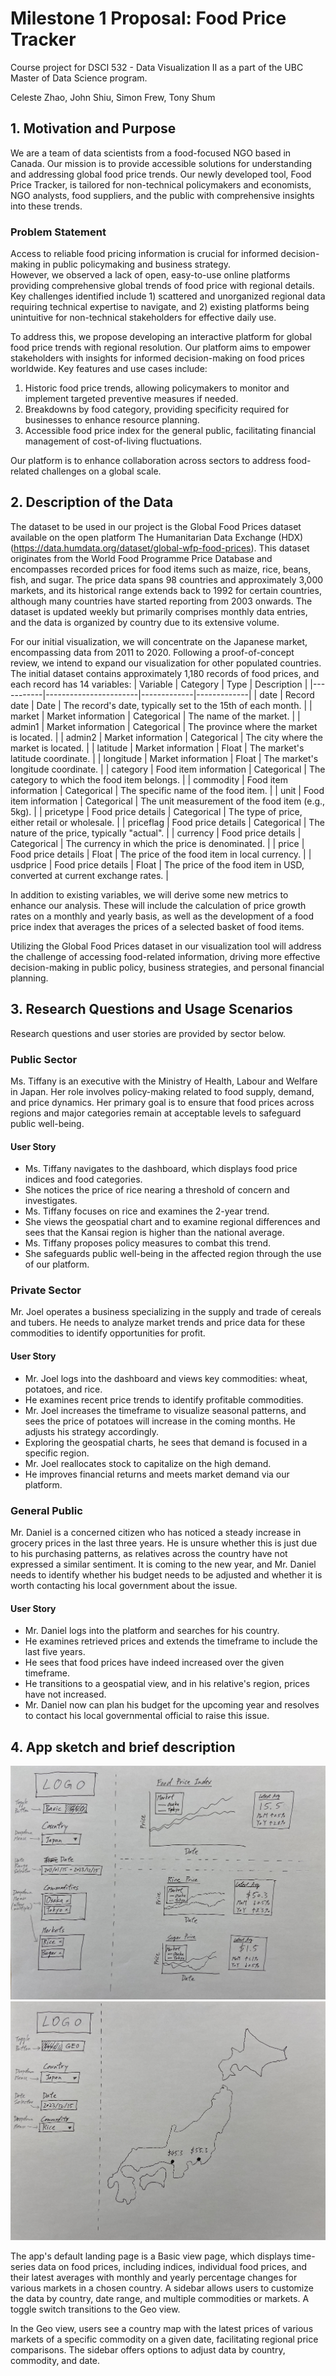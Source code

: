 # Milestone 1 Proposal: Food Price Tracker 
Course project for DSCI 532 - Data Visualization II as a part of the UBC Master of Data Science program. 

Celeste Zhao, John Shiu, Simon Frew, Tony Shum

## 1. Motivation and Purpose
We are a team of data scientists from a food-focused NGO based in Canada. 
Our mission is to provide accessible solutions for understanding and addressing global food price trends. 
Our newly developed tool, Food Price Tracker, is tailored for non-technical policymakers and economists, NGO analysts, food suppliers, and the public with comprehensive insights into these trends.

### Problem Statement
Access to reliable food pricing information is crucial for informed decision-making in public policymaking and business strategy.  
However, we observed a lack of open, easy-to-use online platforms providing comprehensive global trends of food price with regional details.
Key challenges identified include 1) scattered and unorganized regional data requiring technical expertise to navigate, and 2) existing platforms being unintuitive for non-technical stakeholders for effective daily use.

To address this, we propose developing an interactive platform for global food price trends with regional resolution. 
Our platform aims to empower stakeholders with insights for informed decision-making on food prices worldwide. 
Key features and use cases include:

1. Historic food price trends, allowing policymakers to monitor and implement targeted preventive measures if needed.
2. Breakdowns by food category, providing specificity required for businesses to enhance resource planning. 
3. Accessible food price index for the general public, facilitating financial management of cost-of-living fluctuations.

Our platform is to enhance collaboration across sectors to address food-related challenges on a global scale.


## 2. Description of the Data
The dataset to be used in our project is the Global Food Prices dataset available on the open platform The Humanitarian Data Exchange (HDX) (https://data.humdata.org/dataset/global-wfp-food-prices). 
This dataset originates from the World Food Programme Price Database and encompasses recorded prices for food items such as maize, rice, beans, fish, and sugar.
The price data spans 98 countries and approximately 3,000 markets, and its historical range extends back to 1992 for certain countries, although many countries have started reporting from 2003 onwards. 
The dataset is updated weekly but primarily comprises monthly data entries, and the data is organized by country due to its extensive volume.

For our initial visualization, we will concentrate on the Japanese market, encompassing data from 2011 to 2020. 
Following a proof-of-concept review, we intend to expand our visualization for other populated countries. 
The initial dataset contains approximately 1,180 records of food prices, and each record has 14 variables:
| Variable  | Category              | Type        | Description |
|-----------|-----------------------|-------------|-------------|
| date      | Record date           | Date        | The record's date, typically set to the 15th of each month. |
| market    | Market information    | Categorical | The name of the market. |
| admin1    | Market information    | Categorical | The province where the market is located. |
| admin2    | Market information    | Categorical | The city where the market is located. |
| latitude  | Market information    | Float       | The market's latitude coordinate. |
| longitude | Market information    | Float       | The market's longitude coordinate. |
| category  | Food item information | Categorical | The category to which the food item belongs. |
| commodity | Food item information | Categorical | The specific name of the food item. |
| unit      | Food item information | Categorical | The unit measurement of the food item (e.g., 5kg). |
| pricetype | Food price details    | Categorical | The type of price, either retail or wholesale. |
| priceflag | Food price details    | Categorical | The nature of the price, typically "actual". |
| currency  | Food price details    | Categorical | The currency in which the price is denominated. |
| price     | Food price details    | Float       | The price of the food item in local currency. |
| usdprice  | Food price details    | Float       | The price of the food item in USD, converted at current exchange rates. |

In addition to existing variables, we will derive some new metrics to enhance our analysis. These will include the calculation of price growth rates on a monthly and yearly basis, as well as the development of a food price index that averages the prices of a selected basket of food items.

Utilizing the Global Food Prices dataset in our visualization tool will address the challenge of accessing food-related information, driving more effective decision-making in public policy, business strategies, and personal financial planning.


## 3. Research Questions and Usage Scenarios
Research questions and user stories are provided by sector below.

### Public Sector
Ms. Tiffany is an executive with the Ministry of Health, Labour and Welfare in Japan. 
Her role involves policy-making related to food supply, demand, and price dynamics. 
Her primary goal is to ensure that food prices across regions and major categories remain at acceptable levels to safeguard public well-being. 

#### User Story
- Ms. Tiffany navigates to the dashboard, which displays food price indices and food categories.
- She notices the price of rice nearing a threshold of concern and investigates.
- Ms. Tiffany focuses on rice and examines the 2-year trend. 
- She views the geospatial chart and to examine regional differences and sees that the Kansai region is higher than the national average.
- Ms. Tiffany proposes policy measures to combat this trend.
- She safeguards public well-being in the affected region through the use of our platform.

### Private Sector
Mr. Joel operates a business specializing in the supply and trade of cereals and tubers. 
He needs to analyze market trends and price data for these commodities to identify opportunities for profit.

#### User Story
- Mr. Joel logs into the dashboard and views key commodities: wheat, potatoes, and rice.
- He examines recent price trends to identify profitable commodities. 
- Mr. Joel increases the timeframe to visualize seasonal patterns, and sees the price of potatoes will increase in the coming months. He adjusts his strategy accordingly.
- Exploring the geospatial charts, he sees that demand is focused in a specific region. 
- Mr. Joel reallocates stock to capitalize on the high demand. 
- He improves financial returns and meets market demand via our platform. 

### General Public
Mr. Daniel is a concerned citizen who has noticed a steady increase in grocery prices in the last three years. 
He is unsure whether this is just due to his purchasing patterns, as relatives across the country have not expressed a similar sentiment. 
It is coming to the new year, and Mr. Daniel needs to identify whether his budget needs to be adjusted and whether it is worth contacting his local government about the issue. 

#### User Story 
- Mr. Daniel logs into the platform and searches for his country.
- He examines retrieved prices and extends the timeframe to include the last five years.
- He sees that food prices have indeed increased over the given timeframe.
- He transitions to a geospatial view, and in his relative's region, prices have not increased. 
- Mr. Daniel now can plan his budget for the upcoming year and resolves to contact his local governmental official to raise this issue.

## 4. App sketch and brief description
![](../img/sketch_basic.jpg)
![](../img/sketch_geo.jpg)

The app's default landing page is a Basic view page, which displays time-series data on food prices, including indices, individual food prices, and their latest averages with monthly and yearly percentage changes for various markets in a chosen country. 
A sidebar allows users to customize the data by country, date range, and multiple commodities or markets. 
A toggle switch transitions to the Geo view.

In the Geo view, users see a country map with the latest prices of various markets of a specific commodity on a given date, facilitating regional price comparisons. 
The sidebar offers options to adjust data by country, commodity, and date.

